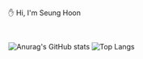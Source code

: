 
✋ Hi, I'm Seung Hoon

<!--

##### 🔥 STDUY

##### ⚡STACK
-->

<br>

![Anurag's GitHub stats](https://github-readme-stats.vercel.app/api?username=seungHoon0422&show_icons=true&theme=nightowl)
![Top Langs](https://github-readme-stats.vercel.app/api/top-langs/?username=seungHoon0422&layout=compact&theme=tokyonight)




<!--
**seungHoon0422/seungHoon0422** is a ✨ _special_ ✨ repository because its `README.md` (this file) appears on your GitHub profile.

Here are some ideas to get you started:

- 🔭 I’m currently working on ...
- 🌱 I’m currently learning ...
- 👯 I’m looking to collaborate on ...
- 🤔 I’m looking for help with ...
- 💬 Ask me about ...
- 📫 How to reach me: ...
- 😄 Pronouns: ...
- ⚡ Fun fact: ...
-->
